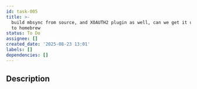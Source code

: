 ```yaml
---
id: task-005
title: >-
  build mbsync from source, and XOAUTH2 plugin as well, can we get it upstreamed
  to homebrew
status: To Do
assignee: []
created_date: '2025-08-23 13:01'
labels: []
dependencies: []
---
```


## Description

